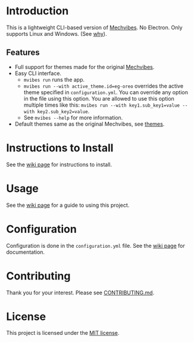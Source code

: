 # Introduction
This is a lightweight CLI-based version of
[Mechvibes](https://github.com/hainguyents13/mechvibes). No Electron.
Only supports Linux and Windows. (See [why](../../wiki#others)).
## Features
* Full support for themes made for the original [Mechvibes](https://github.com/hainguyents13/mechvibes).
* Easy CLI interface.
  * `mvibes run` runs the app.
  * `mvibes run --with active_theme.id=eg-oreo` overrides the active
  theme specified in `configuration.yml`. You can override any option in the file
  using this option. You are allowed to use this option multiple times like this:
  `mvibes run --with key1.sub_key1=value --with key2.sub_key2=value`.
  * See `mvibes --help` for more information.
* Default themes same as the original Mechvibes, see [themes](mechvibes/themes).

# Instructions to Install
See the [wiki page](../../wiki#installation) for instructions to install.

# Usage
See the [wiki page](../../wiki#usage) for a guide to using this project.

# Configuration
Configuration is done in the `configuration.yml` file. See the [wiki page](../../wiki#configuration) for documentation.

# Contributing
Thank you for your interest. Please see [CONTRIBUTING.md](CONTRIBUTING.md).

# License
This project is licensed under the [MIT license](LICENSE).
